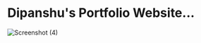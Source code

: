 # Dipanshu's Portfolio Website...

![Screenshot (4)](https://github.com/dipanshu18/dipanshu_portfolio/assets/88198352/b9d453a2-d831-4c15-99a7-779d5893e91e)
